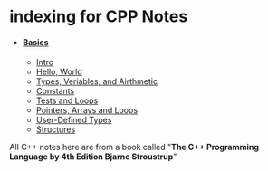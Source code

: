 # indexing for CPP Notes

- #### [Basics](./notes/basics.md)

  - [Intro](./notes/basics.md#basics-of-cpp)
  - [Hello, World](./notes/basics.md#hello-world)
  - [Types, Veriables, and Airthmetic](./notes//basics.md#types-variables-and-airthmetic)
  - [Constants](./notes/basics.md#constants)
  - [Tests and Loops](./notes/basics.md#constants)
  - [Pointers, Arrays and Loops](./notes/basics.md#pointers-arrays-and-loops)
  - [User-Defined Types](./notes/basics.md#user-defined-types)
  - [Structures](./notes/basics.md#structures)

All C++ notes here are from a book called "**The C++ Programming Language by 4th Edition Bjarne Stroustrup**"
